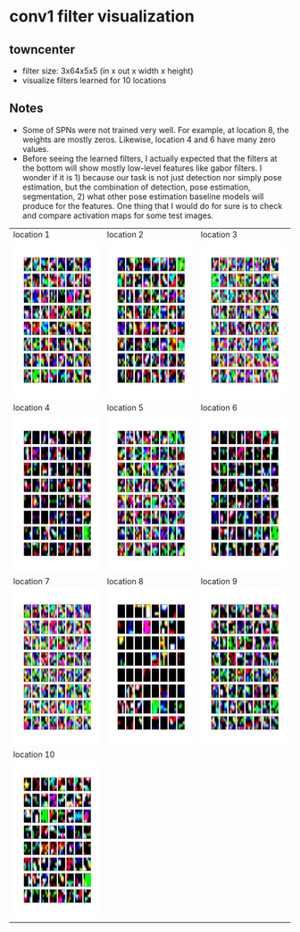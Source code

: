 # conv1 filter visualization 
## towncenter
- filter size: 3x64x5x5 (in x out x width x height)
- visualize filters learned for 10 locations 

## Notes
- Some of SPNs were not trained very well. For example, at location 8, the weights are mostly zeros. Likewise, location 4 and 6 have many zero values. 
- Before seeing the learned filters, I actually expected that the filters at the bottom will show mostly low-level features like gabor filters. I wonder if it is 1) because our task is not just detection nor simply pose estimation, but the combination of detection, pose estimation, segmentation, 2) what other pose estimation baseline models will produce for the features. One thing that I would do for sure is to check and compare activation maps for some test images.  


<table>
    <tr> 
        <td> location 1 </td>
        <td> location 2 </td>
        <td> location 3 </td>
    </tr>
    <tr>
        <td> <img src="visualize_filters/conv1_results/conv1_weights_loc1.png" height="280"> </td>
        <td> <img src="visualize_filters/conv1_results/conv1_weights_loc2.png" height="280"> </td>
        <td> <img src="visualize_filters/conv1_results/conv1_weights_loc3.png" height="280"> </td>
    </tr>
    <tr> 
        <td> location 4 </td>
        <td> location 5 </td>
        <td> location 6 </td>
    </tr>
    <tr>
        <td> <img src="visualize_filters/conv1_results/conv1_weights_loc4.png" height="280"> </td>
        <td> <img src="visualize_filters/conv1_results/conv1_weights_loc5.png" height="280"> </td>
        <td> <img src="visualize_filters/conv1_results/conv1_weights_loc6.png" height="280"> </td>
    </tr>
    <tr> 
        <td> location 7 </td>
        <td> location 8 </td>
        <td> location 9 </td>
    </tr>
    <tr>
        <td> <img src="visualize_filters/conv1_results/conv1_weights_loc7.png" height="280"> </td>
        <td> <img src="visualize_filters/conv1_results/conv1_weights_loc8.png" height="280"> </td>
        <td> <img src="visualize_filters/conv1_results/conv1_weights_loc9.png" height="280">
    </tr>
    <tr> 
        <td> location 10 </td>
    </tr>
    <tr>
        <td> <img src="visualize_filters/conv1_results/conv1_weights_loc10.png" height="280"> </td>
    </tr>
</table>


